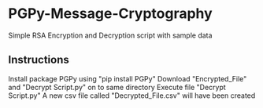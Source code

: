 # PGPy-Message-Cryptography
Simple RSA Encryption and Decryption script with sample data

## Instructions
Install package PGPy using "pip install PGPy"
Download "Encrypted_File" and "Decrypt Script.py" on to same directory
Execute file "Decrypt Script.py"
A new csv file called "Decrypted_File.csv" will have been created
